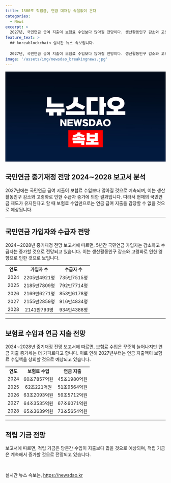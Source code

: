 ```yaml
---
title: 1300조 적립금, 연금 대재앙 속절없이 온다
categories:
  - News
excerpt: >
  2027년, 국민연금 급여 지출이 보험료 수입보다 많아질 전망이다. 생산활동인구 감소와 고령화로 가입자는 줄고 수급자는 늘어날 것으로 예상되며, 연금 제도 유지 시 보험료 수입만으론 연금 지출을 감당하기 어렵다. 5년간 가입자는 64만명 감소하고, 수급자는 198만명 증가할 것으로 전망됨. 그러나 임금 상승에 따른 보험료 수입은 늘어나지만, 급여 지출은 더 가파르게 증가하여 2027년부터는 수입보다 더 많아질 전망이다. 또한, 적립 기금은 계속해서 불어날 것으로 예상되나, 2041년부터는 지출이 수입을 앞지르게 될 것으로 보고서는 전망했다.
feature_text: >
  ## koreablockchain 실시간 뉴스 속보입니다.

  2027년, 국민연금 급여 지출이 보험료 수입보다 많아질 전망이다. 생산활동인구 감소와 고령화로 가입자는 줄고 수급자는 늘어날 것으로 예상되며, 연금 제도 유지 시 보험료 수입만으론 연금 지출을 감당하기 어렵다. 5년간 가입자는 64만명 감소하고, 수급자는 198만명 증가할 것으로 전망됨. 그러나 임금 상승에 따른 보험료 수입은 늘어나지만, 급여 지출은 더 가파르게 증가하여 2027년부터는 수입보다 더 많아질 전망이다. 또한, 적립 기금은 계속해서 불어날 것으로 예상되나, 2041년부터는 지출이 수입을 앞지르게 될 것으로 보고서는 전망했다.
image: '/assets/img/newsdao_breakingnews.jpg'
---
```


<p><img src="/assets/img/newsdao_breakingnews.jpg" alt="koreablockchain 속보" /></p>

<h2>국민연금 중기재정 전망 2024∼2028 보고서 분석</h2>

<p data-ke-size="size16">2027년에는 국민연금 급여 지출이 보험료 수입보다 많아질 것으로 예측되며, 이는 생산활동인구 감소와 고령화로 인한 수급자 증가에 의한 결과입니다. 따라서 현재의 국민연금 제도가 유지된다고 할 때 보험료 수입만으로는 연금 급여 지출을 감당할 수 없을 것으로 예상됩니다.</p>

<hr>

<h2 data-ke-size="size26">국민연금 가입자와 수급자 전망</h2>

<p data-ke-size="size16">2024∼2028년 중기재정 전망 보고서에 따르면, 5년간 국민연금 가입자는 감소하고 수급자는 증가할 것으로 전망되고 있습니다. 이는 생산활동인구 감소와 고령화로 인한 영향으로 인한 것으로 보입니다.</p>

<table>
    <tr>
        <td style="text-align: center; height: 17px;"><b>연도</b></td>
        <td style="text-align: center; height: 17px;"><b>가입자 수</b></td>
        <td style="text-align: center; height: 17px;"><b>수급자 수</b></td>
    </tr>
    <tr>
        <td style="text-align: center; height: 17px;">2024</td>
        <td style="text-align: center; height: 17px;">2205만4921명</td>
        <td style="text-align: center; height: 17px;">735만7515명</td>
    </tr>
    <tr>
        <td style="text-align: center; height: 17px;">2025</td>
        <td style="text-align: center; height: 17px;">2185만7809명</td>
        <td style="text-align: center; height: 17px;">792만7714명</td>
    </tr>
    <tr>
        <td style="text-align: center; height: 17px;">2026</td>
        <td style="text-align: center; height: 17px;">2169만6271명</td>
        <td style="text-align: center; height: 17px;">853만6178명</td>
    </tr>
    <tr>
        <td style="text-align: center; height: 17px;">2027</td>
        <td style="text-align: center; height: 17px;">2155만2859명</td>
        <td style="text-align: center; height: 17px;">916만4834명</td>
    </tr>
    <tr>
        <td style="text-align: center; height: 17px;">2028</td>
        <td style="text-align: center; height: 17px;">2141만793명</td>
        <td style="text-align: center; height: 17px;">934만4388명</td>
    </tr>
</table>

<hr>

<h2 data-ke-size="size26">보험료 수입과 연금 지출 전망</h2>

<p data-ke-size="size16">2024∼2028년 중기재정 전망 보고서에 따르면, 보험료 수입은 꾸준히 늘어나지만 연금 지출 증가세는 더 가파르다고 합니다. 이로 인해 2027년부터는 연금 지출액이 보험료 수입액을 상회할 것으로 예상되고 있습니다.</p>

<table>
    <tr>
        <td style="text-align: center; height: 17px;"><b>연도</b></td>
        <td style="text-align: center; height: 17px;"><b>보험료 수입</b></td>
        <td style="text-align: center; height: 17px;"><b>연금 지출</b></td>
    </tr>
    <tr>
        <td style="text-align: center; height: 17px;">2024</td>
        <td style="text-align: center; height: 17px;">60조7857억원</td>
        <td style="text-align: center; height: 17px;">45조1980억원</td>
    </tr>
    <tr>
        <td style="text-align: center; height: 17px;">2025</td>
        <td style="text-align: center; height: 17px;">62조221억원</td>
        <td style="text-align: center; height: 17px;">51조9564억원</td>
    </tr>
    <tr>
        <td style="text-align: center; height: 17px;">2026</td>
        <td style="text-align: center; height: 17px;">63조2093억원</td>
        <td style="text-align: center; height: 17px;">59조5712억원</td>
    </tr>
    <tr>
        <td style="text-align: center; height: 17px;">2027</td>
        <td style="text-align: center; height: 17px;">64조3535억원</td>
        <td style="text-align: center; height: 17px;">67조6071억원</td>
    </tr>
    <tr>
        <td style="text-align: center; height: 17px;">2028</td>
        <td style="text-align: center; height: 17px;">65조3639억원</td>
        <td style="text-align: center; height: 17px;">73조5654억원</td>
    </tr>
</table>

<hr>

<h2 data-ke-size="size26">적립 기금 전망</h2>

<p data-ke-size="size16">보고서에 따르면, 적립 기금은 당분간 수입이 지출보다 많을 것으로 예상되며, 적립 기금은 계속해서 증가할 것으로 전망되고 있습니다.</p>

<p data-ke-size="size16">&nbsp;</p>
실시간 뉴스 속보는, <a href="https://newsdao.kr" rel="dofollow">https://newsdao.kr</a>


